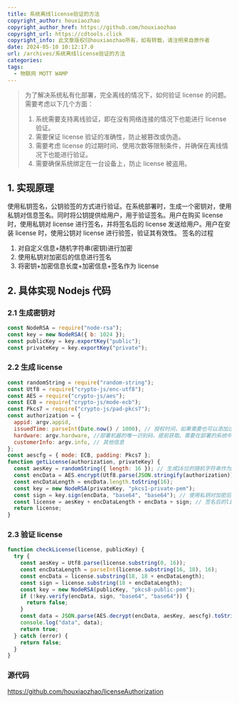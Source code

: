 ```yaml
---
title: 系统离线license验证的方法
copyright_author: houxiaozhao
copyright_author_href: https://github.com/houxiaozhao
copyright_url: https://cdtools.click
copyright_info: 此文章版权归houxiaozhao所有，如有转载，请注明来自原作者
date: 2024-05-10 10:12:17.0
url: /archives/系统离线license验证的方法
categories:
tags:
  - 物联网 MQTT WAMP
---
```


> 为了解决系统私有化部署，完全离线的情况下，如何验证 license 的问题。 需要考虑以下几个方面：
>
> 1. 系统需要支持离线验证，即在没有网络连接的情况下也能进行 license 验证。
> 2. 需要保证 license 验证的准确性，防止被篡改或伪造。
> 3. 需要考虑 license 的过期时间、使用次数等限制条件，并确保在离线情况下也能进行验证。
> 4. 需要确保系统绑定在一台设备上，防止 license 被盗用。

## 1. 实现原理

使用私钥签名，公钥验签的方式进行验证。在系统部署时，生成一个密钥对，使用私钥对信息签名。同时将公钥提供给用户，用于验证签名。用户在购买 license 时，使用私钥对 license 进行签名，并将签名后的 license 发送给用户。用户在安装 license 时，使用公钥对 license 进行验签，验证其有效性。
签名的过程

1. 对自定义信息+随机字符串(密钥)进行加密
2. 使用私钥对加密后的信息进行签名
3. 将密钥+加密信息长度+加密信息+签名作为 license

## 2. 具体实现 Nodejs 代码

### 2.1 生成密钥对

```javascript
const NodeRSA = require("node-rsa");
const key = new NodeRSA({ b: 1024 });
const publicKey = key.exportKey("public");
const privateKey = key.exportKey("private");
```

### 2.2 生成 license

```javascript
const randomString = require("random-string");
const Utf8 = require("crypto-js/enc-utf8");
const AES = require("crypto-js/aes");
const ECB = require("crypto-js/mode-ecb");
const Pkcs7 = require("crypto-js/pad-pkcs7");
const authorization = {
  appid: argv.appid,
  issuedTime: parseInt(Date.now() / 1000), // 授权时间，如果需要也可以添加过期时间
  hardware: argv.hardware, //部署机器的唯一识别码，提前获取。需要在部署的系统中获取然后验证
  customerInfo: argv.info, // 其他信息
};
const aescfg = { mode: ECB, padding: Pkcs7 };
function getLicense(authorization, privateKey) {
  const aesKey = randomString({ length: 16 }); // 生成16位的随机字符串作为AES加密的密钥
  const encData = AES.encrypt(Utf8.parse(JSON.stringify(authorization)), Utf8.parse(aesKey), aescfg).toString(); // 使用AES加密算法对授权信息进行加密
  const encDataLength = encData.length.toString(16);
  const key = new NodeRSA(privateKey, "pkcs1-private-pem");
  const sign = key.sign(encData, "base64", "base64"); // 使用私钥对加密后的授权信息进行签名
  const license = aesKey + encDataLength + encData + sign; // 签名后的license
  return license;
}
```

### 2.3 验证 license

```javascript
function checkLicense(license, publicKey) {
  try {
    const aesKey = Utf8.parse(license.substring(0, 16));
    const encDataLength = parseInt(license.substring(16, 18), 16);
    const encData = license.substring(18, 18 + encDataLength);
    const sign = license.substring(18 + encDataLength);
    const key = new NodeRSA(publicKey, "pkcs8-public-pem");
    if (!key.verify(encData, sign, "base64", "base64")) {
      return false;
    }
    const data = JSON.parse(AES.decrypt(encData, aesKey, aescfg).toString(Utf8));
    console.log("data", data);
    return true;
  } catch (error) {
    return false;
  }
}
```

### 源代码

https://github.com/houxiaozhao/licenseAuthorization

